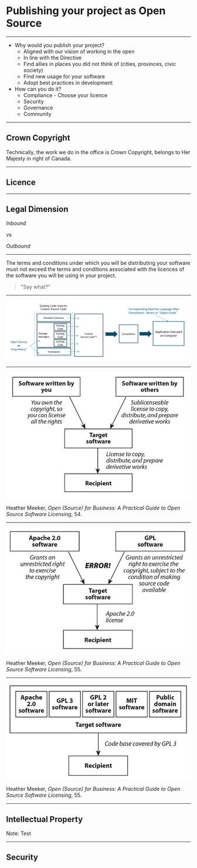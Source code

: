 # Publishing your project as Open Source

---

* Why would you publish your project?
  * Aligned with our vision of working in the open
  * In line with the Directive
  * Find allies in places you did not think of (cities, provinces, civic society)
  * Find new usage for your software
  * Adopt best practices in development
* How can you do it?
  * Compliance - Choose your licence
  * Security
  * Governance
  * Community

------

## Crown Copyright

Technically, the work we do in the office is Crown Copyright, belongs to Her Majesty in right of Canada.

------

## Licence

---

## Legal Dimension

_Inbound_

vs

_Outbound_

------

The terms and conditions under which you will be distributing your software must not exceed the terms and conditions associated with the licences of the software you will be using in your project.

>"Say what?"

------

![software architecture](soft-arch.png)

------

![due diligence](due-diligence.png) 

Heather Meeker, _Open (Source) for Business: A Practical Guide to Open Source Software Licensing_, 54.

------

![non compliant example](apache2-gpl-error.png)

Heather Meeker, _Open (Source) for Business: A Practical Guide to Open Source Software Licensing_, 55.

------

![compliant example](apache2-gpl-ok.png)

Heather Meeker, _Open (Source) for Business: A Practical Guide to Open Source Software Licensing_, 55.

---

## Intellectual Property

Note:
Test

------

## Security
